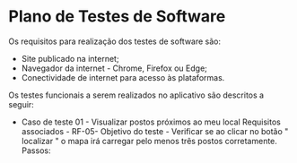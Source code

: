 # Plano de Testes de Software
Os requisitos para realização dos testes de software são:
- Site publicado na internet;
- Navegador da internet - Chrome, Firefox ou Edge;
- Conectividade de internet para acesso às plataformas.

Os testes funcionais a serem realizados no aplicativo são descritos a seguir:
 - Caso de teste 01 - Visualizar postos próximos ao meu local
 Requisitos associados - RF-05- 
 Objetivo do teste - Verificar se ao clicar no botão " localizar " o mapa irá carregar pelo menos três postos corretamente.
 Passos: 

